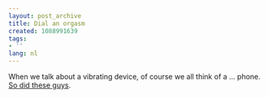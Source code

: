 ```yaml
---
layout: post_archive
title: Dial an orgasm
created: 1088991639
tags:
- ''
lang: nl
---
```

When we talk about a vibrating device, of course we all think of a ... phone. [So did these guys](http://dialanorgasm.com/).
